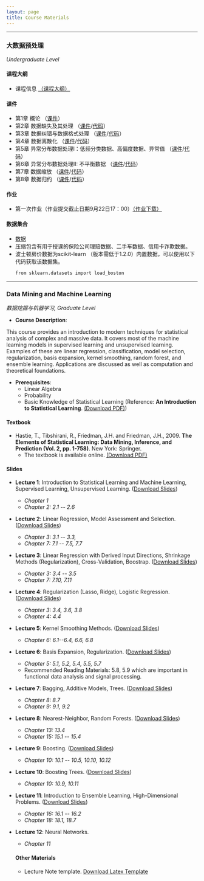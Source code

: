 ```yaml
---
layout: page
title: Course Materials
---
```


---
### 大数据预处理 
*Undergraduate Level*
#### 课程大纲
* 课程信息 [（课程大纲）](https://kdocs.cn/l/cng1sNUa84F1)

#### 课件
- 第1章 概论 （[课件](https://jstrieb.github.io/link-lock/#eyJ2IjoiMC4wLjEiLCJlIjoiMDNONUtVTlpuc0xmYTI3VHFGeE9KQ2RrY01mR2J4aUJzRWI3Y0R2aEI5OHhEdnB6bHJtWW1hK1ZoVUVFK1BFPSIsInMiOiI5eVBMa2N3Ymsvakk2RGtnSU5FOVN3PT0iLCJpIjoiczA3TmxNODkyYjlHYWxPayJ9)）
- 第2章 数据缺失及其处理 （[课件](https://jstrieb.github.io/link-lock/#eyJ2IjoiMC4wLjEiLCJlIjoiU0xXdGZOOG5BTmN4eExEb2dzQWxjUENHcVRkSVhFK1EvYkFqUElrYlIwR0k5V3VyMXc3S1ZPOHVCQW5Ec1drPSIsInMiOiJmeWNHRzNPY1Y5NjUvaitqY2xJdUlnPT0iLCJpIjoiY1RQNkV2QmFadkZ6MFdQbyJ9)/[代码](
https://kdocs.cn/l/cpjNx5Iw4fRV)）
- 第3章 数据纠错与数据格式处理 （[课件](https://jstrieb.github.io/link-lock/#eyJ2IjoiMC4wLjEiLCJlIjoiUjRLdzlUREZyYU5uTmZRWDBCb24yZW5YQXFvZDVSM3ZzUm9weFRVVUtsYnJORXBnVEkycDBpZTRkOXlPa3c4PSIsInMiOiJCU3EycUJ4cDlsM0doSHpRa2plRVBRPT0iLCJpIjoiTDg3bTlOSDVKRUNhYkVyTyJ9)/[代码](
https://kdocs.cn/l/cbIZMrXs9l89)）
- 第4章 数据离散化  （[课件](https://jstrieb.github.io/link-lock/#eyJ2IjoiMC4wLjEiLCJlIjoiK1dWNlIyM25SUUNpaGJuMDdMV1hIZ1JzaEovc0JuZkJ2Vzg5T2VwTTgvU3JsZW50SW9JblVVZWRHbUdRQ040PSIsInMiOiJ2T3dwQnkxWUMvSVM1aDRBd0I1Vll3PT0iLCJpIjoiWGNJS3NYcmV4dlNSeXdyayJ9)/[代码](
https://kdocs.cn/l/coFp7tTQuIcu)）
- 第5章 异常分布数据处理I：低频分类数据、高偏度数据、异常值 （[课件](https://jstrieb.github.io/link-lock/#eyJ2IjoiMC4wLjEiLCJlIjoiYkhkTzRTU0Rkd1dPZ0ZVWGU2VEtQZytmbUplVWYzRnNiTlBDNlRsSDdKbVpiRWZSSjduRkNnZkZRUE1xN3U0PSIsInMiOiJRSWJ2OEN2bTZkVWg3ZUVIQThZMWdBPT0iLCJpIjoiYW4rTkFnQ0x0YlRBeVQ1UCJ9)/[代码](
https://kdocs.cn/l/caiKkMBbYIqk)）
- 第6章 异常分布数据处理II: 不平衡数据 （[课件](https://jstrieb.github.io/link-lock/#eyJ2IjoiMC4wLjEiLCJlIjoieXp3RUxsNzFFOFQxV0lORng4dGhaakRvSUZOd1hteHo0Y0QwQXgra3FOWTYwUituWEtpQjBHRzhXSDdGWTRjPSIsInMiOiJaUno3enVLaW83K05KYjZtUTdQRklBPT0iLCJpIjoiSHBBUWR4bTRjQnMrV21KViJ9)/[代码](
https://kdocs.cn/l/coRdKmK0Tqco)）
- 第7章 数据缩放 （[课件](https://jstrieb.github.io/link-lock/#eyJ2IjoiMC4wLjEiLCJlIjoiZU55UkxadVlGR3E3MVRVTHJ1RThGV3d4aFVYNUNjcS9sQ0ppajZaQjZnVFQrb2E0V1d5S2E3ZDcyWGprOEhrPSIsInMiOiJUeEUwOGRkT2x1NDFIcVZrcXg5TWlRPT0iLCJpIjoidzRpanM2MVhKQjdXMTBjRiJ9)/[代码](
https://kdocs.cn/l/cpk6ZsQJUAb2)）
- 第8章 数据归约 （[课件](https://jstrieb.github.io/link-lock/#eyJ2IjoiMC4wLjEiLCJlIjoiaDFUdTA0aFFVVVVJY1huUnBsVUdTaXhJWWVQMGQrclBleGQ0SWtpTnNrckZZOTcybXV0b25BbVBmdTUrU1M4PSIsInMiOiIxZUNITUdxRTFsTVZkNmJoUjdGbGRnPT0iLCJpIjoiQUdjVFpJMjdUWWJYaG1kaiJ9)/[代码](
https://kdocs.cn/l/cb3K2Vyz1Dp1)）

#### 作业
* 第一次作业（作业提交截止日期9月22日17：00）[（作业下载）](https://kdocs.cn/l/ch3WQGyoICIA)

#### 数据集合
* [数据](https://jstrieb.github.io/link-lock/#eyJ2IjoiMC4wLjEiLCJlIjoiZy94TGpleDloSnRRcTNjd1o2KzFxZlRzRndQc3JLaEpVV0o0VTN4YzBMWUJXMFBjUTJoMStjVDZObXJMRzBVPSIsInMiOiJiUEVUcUhIYjhMTHUyL2dkQjJlTVpBPT0iLCJpIjoiWWJySGE4T0ZDd1VtbDE3WCJ9)
* 压缩包含有用于授课的保险公司理赔数据、二手车数据、信用卡诈欺数据。
* 波士顿房价数据为scikit-learn （版本需低于1.2.0）内置数据，可以使用以下代码获取该数据集。
  ```{python}
  from sklearn.datasets import load_boston
  ```

---

### Data Mining and Machine Learning
*数据挖掘与机器学习, Graduate Level*

* **Course Description**:
  
This course provides an introduction to modern techniques for statistical analysis of complex and massive data. It covers most of the machine learning models in supervised learning and unsupervised learning. Examples of these are linear regression, classification, model selection, regularization, basis expansion, kernel smoothing, random forest, and ensemble learning. Applications are discussed as well as computation and theoretical foundations.

* **Prerequisites**:
  - Linear Algebra
  - Probability
  - Basic Knowledge of Statistical Learning (Reference: **An Introduction to Statistical Learning**. [(Download PDF)](https://www.statlearning.com/))
 
#### Textbook
* Hastie, T., Tibshirani, R., Friedman, J.H. and Friedman, J.H., 2009. **The Elements of Statistical Learning: Data Mining, Inference, and Prediction (Vol. 2, pp. 1-758)**. New York: Springer.
  - The textbook is available online. [(Download PDF)](https://link.springer.com/book/10.1007/978-0-387-84858-7)
 
#### Slides
* **Lecture 1**: Introduction to Statistical Learning and Machine Learning, Supervised Learning, Unsupervised Learning. ([Download Slides](https://jstrieb.github.io/link-lock/#eyJ2IjoiMC4wLjEiLCJlIjoid0ZaazROS3BUdnRZVXE0NnV0bFlqYVQ4UVlSQkcvdlFIY29BQTVSV0IwZUN3c2s0WnVrN0E2ZTdIdnBINlI0PSIsInMiOiJCNm0wMnRLVG03MGl4V0M2dmpGVnp3PT0iLCJpIjoiT2dnaUM3aGxTcHNURzgwUiJ9))
  - *Chapter 1*
  - *Chapter 2: 2.1 -- 2.6*
* **Lecture 2**: Linear Regression, Model Assessment and Selection. ([Download Slides](https://jstrieb.github.io/link-lock/#eyJ2IjoiMC4wLjEiLCJlIjoiYUE5SFdUc1IyS2NWTE9IUSs1OVV0NXVwYTAvRkdFbTdhOG9nSjlGa0Z3RTYwYzhGYWlYOThVaGYwMmN3dmc0PSIsInMiOiJaNmNXUTU4MFlva084R0hHL0hEcndnPT0iLCJpIjoiMmowNEpkaDg2M0RBNHk2USJ9))
  - *Chapter 3: 3.1 -- 3.3,*
  - *Chapter 7: 7.1 -- 7.5, 7.7*
* **Lecture 3**: Linear Regression with Derived Input Directions, Shrinkage Methods (Regularization), Cross-Validation, Boostrap. ([Download Slides](https://jstrieb.github.io/link-lock/#eyJ2IjoiMC4wLjEiLCJlIjoiVnhuR3VGWTUvVE1UYlJpT0dPalZkSDFRaWVWZDBOUVFiaUlIeGNVY1JWZGU4ZjZ2TEFZckNOa0pVWHJMT0ZZPSIsInMiOiJaOEQwelNXNFhadWMyVnZ1ZmlkKzBnPT0iLCJpIjoiRHF5SjJVUkpmUGs2T0FQZCJ9))
  - *Chapter 3: 3.4 -- 3.5*
  - *Chapter 7: 7.10, 7.11*
* **Lecture 4**: Regularization (Lasso, Ridge), Logistic Regression. ([Download Slides](https://jstrieb.github.io/link-lock/#eyJ2IjoiMC4wLjEiLCJlIjoiRitydW9zQmYrYzQ3RHhReEpMa3U4QTNqdk5rcVpzcm5OQS9WSzR2T2MycVljOWh4Ykp1RHk1Z2p0T3huZWJnPSIsInMiOiJaeHA5RWpnV1ZmZHh4b0J6NXJOLzlRPT0iLCJpIjoiOEFnOFVqU3I3M21vT3Q0ZiJ9))
  - *Chapter 3: 3.4, 3.6, 3.8*
  - *Chapter 4: 4.4*
* **Lecture 5**: Kernel Smoothing Methods. ([Download Slides](https://jstrieb.github.io/link-lock/#eyJ2IjoiMC4wLjEiLCJlIjoiWWtUTzFqcWRobkN6QU01ZUJheW11cW1RQlMrT0g4cFRoc2lrdFNFUjBZS0FHQ3RDMHVRQTN3Y3YxNFE0dWJFPSIsInMiOiI1NXV1ekVaL09wVFZnY1kreEh4MGtRPT0iLCJpIjoicXdCNFpBbU5yK3JwZGhPUCJ9))
  - *Chapter 6: 6.1--6.4, 6.6, 6.8*
* **Lecture 6**: Basis Expansion, Regularization. ([Download Slides](https://jstrieb.github.io/link-lock/#eyJ2IjoiMC4wLjEiLCJlIjoiTUh2QXg1TDZWN1ZWUFcxSUE5MTh3UU5Ec1pCWGh6MDRpMTdjZ1hDa0hPMFJKTjRXWmIzMURLa3piQnA5MUJ3PSIsInMiOiJvSExya29CUVpFSnNta2NtcXhLeUdBPT0iLCJpIjoicmFhclhZVDdtYVpiV29qdiJ9))
  - *Chapter 5: 5.1, 5.2, 5.4, 5.5, 5.7*
  - Recommended Reading Materials: 5.8, 5.9 which are important in functional data analysis and signal processing.
* **Lecture 7**: Bagging, Additive Models, Trees. ([Download Slides](https://jstrieb.github.io/link-lock/#eyJ2IjoiMC4wLjEiLCJlIjoiYVdpYTRLdVZoQjUrUGdVMFI4eWQ4dUo2cFY1eXZhUDZHY0Qrb3ZHeERaYTBrTHF4YzFoVTMzQkJHS0JURTJjPSIsInMiOiIxcks4Sy9tNjFndVZUMlVTMUhuMUVRPT0iLCJpIjoiUHNseXVBb0lvNGgyeThoMiJ9))
  - *Chapter 8: 8.7*
  - *Chapter 9: 9.1, 9.2*
* **Lecture 8**: Nearest-Neighbor, Random Forests. ([Download Slides](https://jstrieb.github.io/link-lock/#eyJ2IjoiMC4wLjEiLCJlIjoiNDFQcnlFTUpDR2UwNXhjZXROZU5QSUhJS3dnSnVITVlWRm14byt4Z05jQWswdVN6Y1dXQ2V5ZDN5eHZoNGtzPSIsInMiOiJ5eUpQcDkvRll5cW9nd1RvWXp2aEJnPT0iLCJpIjoiT0RDbDMzcmFzd01ZamVUeiJ9))
  - *Chapter 13: 13.4*
  - *Chapter 15: 15.1 -- 15.4*
* **Lecture 9**: Boosting. ([Download Slides](https://jstrieb.github.io/link-lock/#eyJ2IjoiMC4wLjEiLCJlIjoiRVhERldUVTllKzdVNFJVaVl6UnZsT2RsQzB3bmc4YnF2L1VRZWlCZ2ZLaU9VQVhLKzBRR2MwcGZ2bEhtUi9NPSIsInMiOiJWOUlpaktZT08xd2YzcEJpdGxtL2FBPT0iLCJpIjoiZy9rRFM2NDBqMlNZWkxFMyJ9))
  - *Chapter 10: 10.1 -- 10.5, 10.10, 10.12*
* **Lecture 10**: Boosting Trees. ([Download Slides](https://jstrieb.github.io/link-lock/#eyJ2IjoiMC4wLjEiLCJlIjoiN05uYWg5Z1oyVDJGSkp0S0k2U3N2a0l0ZDg3QlNDYno1TWlRRUFBcFVWc1I0VmJHR1g0bzUxTmZkZE5FdXZZPSIsInMiOiJENzVOOG1ucG44aU4ybkdwd2NVd0JnPT0iLCJpIjoic2pmZG4vQjFUR2pBOUg2UyJ9))
  - *Chapter 10: 10.9, 10.11*
* **Lecture 11**: Introduction to Ensemble Learning, High-Dimensional Problems. ([Download Slides](https://jstrieb.github.io/link-lock/#eyJ2IjoiMC4wLjEiLCJlIjoibFNQSlVTQ2xINWxoRkFqMHZIWGF6M2s4MEZEUnJ6Z2M4RW04amtFRzV3QnNRc1NjSDlhZDRDK253bnlnRVRNPSIsInMiOiJUZVoxZ0g3R280V0pydllxMm00d293PT0iLCJpIjoia3VldjdrOWhVMlY3c2RhNCJ9))
  - *Chapter 16: 16.1 -- 16.2*
  - *Chapter 18: 18.1, 18.7*
* **Lecture 12**: Neural Networks. 
  - *Chapter 11*

  #### Other Materials
  * Lecture Note template. [Download Latex Template](https://kdocs.cn/l/cvtKDssh2FuU)
